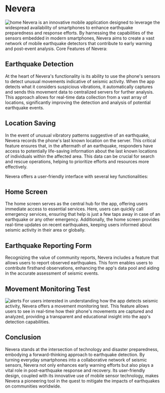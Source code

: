 # Nevera
![home](https://github.com/Ljankovi2003/Nevera_App/assets/159859227/77ed520c-cb12-4e34-8eae-28a6a0b0dd9a)
Nevera is an innovative mobile application designed to leverage the widespread availability of smartphones to enhance earthquake preparedness and response efforts. By harnessing the capabilities of the sensors embedded in modern smartphones, Nevera aims to create a vast network of mobile earthquake detectors that contribute to early warning and post-event analysis.
Core Features of Nevera:

## Earthquake Detection 
At the heart of Nevera's functionality is its ability to use the phone's sensors to detect unusual movements indicative of seismic activity. When the app detects what it considers suspicious vibrations, it automatically captures and sends this movement data to centralized servers for further analysis. This approach allows for real-time data collection from a vast array of locations, significantly improving the detection and analysis of potential earthquake events.

## Location Saving
In the event of unusual vibratory patterns suggestive of an earthquake, Nevera records the phone's last known location on the server. This critical feature ensures that, in the aftermath of an earthquake, responders have access to potentially life-saving information about the last known locations of individuals within the affected area. This data can be crucial for search and rescue operations, helping to prioritize efforts and resources more effectively.

Nevera offers a user-friendly interface with several key functionalities:

## Home Screen
The home screen serves as the central hub for the app, offering users immediate access to essential services. Here, users can quickly call emergency services, ensuring that help is just a few taps away in case of an earthquake or any other emergency. Additionally, the home screen provides real-time updates on recent earthquakes, keeping users informed about seismic activity in their area or globally.

## Earthquake Reporting Form

Recognizing the value of community reports, Nevera includes a feature that allows users to report observed earthquakes. This form enables users to contribute firsthand observations, enhancing the app's data pool and aiding in the accurate assessment of seismic events.

## Movement Monitoring Test
![alert](https://github.com/Ljankovi2003/Nevera_App/assets/159859227/24a4ce77-4458-449b-94d2-8f1c3ec175ca)s
For users interested in understanding how the app detects seismic activity, Nevera offers a movement monitoring test. This feature allows users to see in real-time how their phone's movements are captured and analyzed, providing a transparent and educational insight into the app's detection capabilities.

## Conclusion

Nevera stands at the intersection of technology and disaster preparedness, embodying a forward-thinking approach to earthquake detection. By turning everyday smartphones into a collaborative network of seismic sensors, Nevera not only enhances early warning efforts but also plays a vital role in post-earthquake response and recovery. Its user-friendly design, coupled with its innovative use of mobile sensor technology, makes Nevera a pioneering tool in the quest to mitigate the impacts of earthquakes on communities worldwide.

